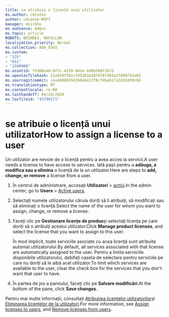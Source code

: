 ```yaml
---
title: se atribuie o licență unui utilizator
ms.author: cmcatee
author: cmcatee-MSFT
manager: mnirkhe
ms.audience: Admin
ms.topic: article
ROBOTS: NOINDEX, NOFOLLOW
localization_priority: Normal
ms.collection: Adm_O365
ms.custom:
- "325"
- "651"
- "1500008"
ms.assetid: 7fd08e48-6f3c-4259-88da-4d06288f2b7d
ms.openlocfilehash: 21e039f381cf853b1b3879787d65a2f809fd1e65
ms.sourcegitcommit: cead49883943b0eb413f8cf4be617a32b5099cb6
ms.translationtype: MT
ms.contentlocale: ro-RO
ms.lasthandoff: 04/24/2020
ms.locfileid: "43799171"
---
```

# <a name="how-to-assign-a-license-to-a-user"></a><span data-ttu-id="892be-102">se atribuie o licență unui utilizator</span><span class="sxs-lookup"><span data-stu-id="892be-102">How to assign a license to a user</span></span>

<span data-ttu-id="892be-103">Un utilizator are nevoie de o licență pentru a avea acces la servicii.</span><span class="sxs-lookup"><span data-stu-id="892be-103">A user needs a license to have access to services.</span></span> <span data-ttu-id="892be-104">Iată pașii pentru a **adăuga, a modifica sau a elimina** o licență de la un utilizator.</span><span class="sxs-lookup"><span data-stu-id="892be-104">Here are steps to **add, change, or remove** a license from a user.</span></span>
  
1. <span data-ttu-id="892be-105">În centrul de administrare, accesați **Utilizatori** \> [activi](https://go.microsoft.com/fwlink/p/?linkid=834822).</span><span class="sxs-lookup"><span data-stu-id="892be-105">In the admin center, go to **Users** \> [Active users](https://go.microsoft.com/fwlink/p/?linkid=834822).</span></span>

2. <span data-ttu-id="892be-106">Selectați numele utilizatorului căruia doriți să îi atribuiți, să modificați sau să eliminați o licență.</span><span class="sxs-lookup"><span data-stu-id="892be-106">Select the name of the user for whom you want to assign, change, or remove a license.</span></span>

3. <span data-ttu-id="892be-107">Faceți clic pe **Gestionare licențe de produs**și selectați licența pe care doriți să o atribuiți acestui utilizator.</span><span class="sxs-lookup"><span data-stu-id="892be-107">Click **Manage product licenses**, and select the license that you want to assign to this user.</span></span>

    <span data-ttu-id="892be-108">În mod implicit, toate serviciile asociate cu acea licență sunt atribuite automat utilizatorului.</span><span class="sxs-lookup"><span data-stu-id="892be-108">By default, all services associated with that license are automatically assigned to the user.</span></span> <span data-ttu-id="892be-109">Pentru a limita serviciile disponibile utilizatorului, debifați caseta de selectare pentru serviciile pe care nu doriți să le aibă acel utilizator.</span><span class="sxs-lookup"><span data-stu-id="892be-109">To limit which services are available to the user, clear the check box for the services that you don't want that user to have.</span></span>

4. <span data-ttu-id="892be-110">În partea de jos a panoului, faceți clic pe **Salvare modificări**.</span><span class="sxs-lookup"><span data-stu-id="892be-110">At the bottom of the pane, click **Save changes**.</span></span>

<span data-ttu-id="892be-111">Pentru mai multe informații, consultați [Atribuirea licențelor utilizatorilor](https://docs.microsoft.com/office365/admin/subscriptions-and-billing/assign-licenses-to-users)și [Eliminarea licențelor de la utilizatori](https://docs.microsoft.com/office365/admin/subscriptions-and-billing/remove-licenses-from-users).</span><span class="sxs-lookup"><span data-stu-id="892be-111">For more information, see [Assign licenses to users](https://docs.microsoft.com/office365/admin/subscriptions-and-billing/assign-licenses-to-users), and [Remove licenses from users](https://docs.microsoft.com/office365/admin/subscriptions-and-billing/remove-licenses-from-users).</span></span>